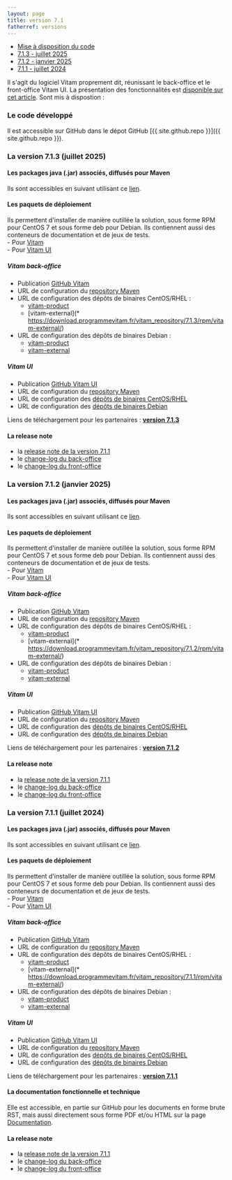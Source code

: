 ```yaml
---
layout: page
title: version 7.1
fatherref: versions
---
```


* [Mise à disposition du code](#github)
* [7.1.3 - juillet 2025](#713)
* [7.1.2 - janvier 2025](#712)
* [7.1.1 - juillet 2024](#711)

Il s'agit du logiciel Vitam proprement dit, réunissant le back-office et le front-office Vitam UI. 
La présentation des fonctionnalités est [disponible sur cet article](https://www.programmevitam.fr/2024/07/12/version7_1/).
Sont mis à dispostion :

<a name="github"></a>
### Le code développé

Il est accessible sur GitHub dans le dépot GitHub [{{ site.github.repo }}]({{ site.github.repo }}).

<a name="713"></a>
### La version 7.1.3 (juillet 2025)


#### Les packages java (.jar) associés, diffusés pour Maven

Ils sont accessibles en suivant utilisant ce [lien](https://download.programmevitam.fr/vitam_repository/7.1.3/mvn_repo/).

#### Les paquets de déploiement

Ils permettent d'installer de manière outillée la solution, sous forme RPM pour CentOS 7 et sous forme deb pour Debian. Ils contiennent aussi des conteneurs de documentation et de jeux de tests.  
    - Pour [Vitam](https://github.com/ProgrammeVitam/deployment/tree/7.1.3/vitam)  
    - Pour [Vitam UI](https://github.com/ProgrammeVitam/deployment/tree/7.1.3/vitam-ui)

##### *Vitam back-office*

- Publication [GitHub Vitam](https://github.com/ProgrammeVitam/vitam/tree/7.1.3)
- URL de configuration du [repository Maven](https://download.programmevitam.fr/vitam_repository/7.1.3/mvn_repo/) 
- URL de configuration des dépôts de binaires CentOS/RHEL :  
    - [vitam-product](https://download.programmevitam.fr/vitam_repository/7.1.3/rpm/vitam-product/)  
    - [vitam-external](* https://download.programmevitam.fr/vitam_repository/7.1.3/rpm/vitam-external/)  
- URL de configuration des dépôts de binaires Debian :  
    - [vitam-product](https://download.programmevitam.fr/vitam_repository/7.1.3/deb/vitam-product/)  
    - [vitam-external](https://download.programmevitam.fr/vitam_repository/7.1.3/deb/vitam-external/)

##### *Vitam UI*

- Publication [GitHub Vitam UI](https://github.com/ProgrammeVitam/vitam-ui/tree/7.1.3)
- URL de configuration du [repository Maven](https://download.programmevitam.fr/vitamui_repository/7.1.3/mvn_repo/)
- URL de configuration des [dépôts de binaires CentOS/RHEL](https://download.programmevitam.fr/vitamui_repository/7.1.3/rpm/)
- URL de configuration des [dépôts de binaires Debian](https://download.programmevitam.fr/vitamui_repository/7.1.3/deb/)

Liens de téléchargement pour les partenaires :  [**version 7.1.3**](https://support.programmevitam.fr/releases/7.1.3/index.html)
 
#### La release note

- la [release note de la version 7.1.1](/ressources/RefCourant/Release_notes_7.1.1_vdef.pdf)
- le [change-log du back-office](/ressources/RefCourant/vitam-changelog.7.1.3.pdf)
- le [change-log du front-office](/ressources/RefCourant/vitamui-changelog.7.1.3.pdf)

<a name="712"></a>
### La version 7.1.2 (janvier 2025)

#### Les packages java (.jar) associés, diffusés pour Maven

Ils sont accessibles en suivant utilisant ce [lien](https://download.programmevitam.fr/vitam_repository/7.1.2/mvn_repo/).

#### Les paquets de déploiement

Ils permettent d'installer de manière outillée la solution, sous forme RPM pour CentOS 7 et sous forme deb pour Debian. Ils contiennent aussi des conteneurs de documentation et de jeux de tests.  
    - Pour [Vitam](https://github.com/ProgrammeVitam/deployment/tree/7.1.2/vitam)  
    - Pour [Vitam UI](https://github.com/ProgrammeVitam/deployment/tree/7.1.2/vitam-ui)

##### *Vitam back-office*

- Publication [GitHub Vitam](https://github.com/ProgrammeVitam/vitam/tree/7.1.2)
- URL de configuration du [repository Maven](https://download.programmevitam.fr/vitam_repository/7.1.2/mvn_repo/) 
- URL de configuration des dépôts de binaires CentOS/RHEL :  
    - [vitam-product](https://download.programmevitam.fr/vitam_repository/7.1.2/rpm/vitam-product/)  
    - [vitam-external](* https://download.programmevitam.fr/vitam_repository/7.1.2/rpm/vitam-external/)  
- URL de configuration des dépôts de binaires Debian :  
    - [vitam-product](https://download.programmevitam.fr/vitam_repository/7.1.2/deb/vitam-product/)  
    - [vitam-external](https://download.programmevitam.fr/vitam_repository/7.1.2/deb/vitam-external/)

##### *Vitam UI*

- Publication [GitHub Vitam UI](https://github.com/ProgrammeVitam/vitam-ui/tree/7.1.2)
- URL de configuration du [repository Maven](https://download.programmevitam.fr/vitamui_repository/7.1.2/mvn_repo/)
- URL de configuration des [dépôts de binaires CentOS/RHEL](https://download.programmevitam.fr/vitamui_repository/7.1.2/rpm/)
- URL de configuration des [dépôts de binaires Debian](https://download.programmevitam.fr/vitamui_repository/7.1.2/deb/)

Liens de téléchargement pour les partenaires :  [**version 7.1.2**](https://support.programmevitam.fr/releases/7.1.2/index.html)
 
#### La release note

- la [release note de la version 7.1.1](/ressources/RefCourant/Release_notes_7.1.1_vdef.pdf)
- le [change-log du back-office](/ressources/RefCourant/vitam-changelog.7.1.2.pdf)
- le [change-log du front-office](/ressources/RefCourant/vitamui-changelog.7.1.2.pdf)

<a name="711"></a>
### La version 7.1.1 (juillet 2024)

#### Les packages java (.jar) associés, diffusés pour Maven

Ils sont accessibles en suivant utilisant ce [lien](https://download.programmevitam.fr/vitam_repository/7.1.1/mvn_repo/).

#### Les paquets de déploiement

Ils permettent d'installer de manière outillée la solution, sous forme RPM pour CentOS 7 et sous forme deb pour Debian. Ils contiennent aussi des conteneurs de documentation et de jeux de tests.  
    - Pour [Vitam](https://github.com/ProgrammeVitam/deployment/tree/7.1.1/vitam)  
    - Pour [Vitam UI](https://github.com/ProgrammeVitam/deployment/tree/7.1.1/vitam-ui)

##### *Vitam back-office*

- Publication [GitHub Vitam](https://github.com/ProgrammeVitam/vitam/tree/7.1.1)
- URL de configuration du [repository Maven](https://download.programmevitam.fr/vitam_repository/7.1.1/mvn_repo/) 
- URL de configuration des dépôts de binaires CentOS/RHEL :  
    - [vitam-product](https://download.programmevitam.fr/vitam_repository/7.1.1/rpm/vitam-product/)  
    - [vitam-external](* https://download.programmevitam.fr/vitam_repository/7.1.1/rpm/vitam-external/)  
- URL de configuration des dépôts de binaires Debian :  
    - [vitam-product](https://download.programmevitam.fr/vitam_repository/7.1.1/deb/vitam-product/)  
    - [vitam-external](https://download.programmevitam.fr/vitam_repository/7.1.1/deb/vitam-external/)

##### *Vitam UI*

- Publication [GitHub Vitam UI](https://github.com/ProgrammeVitam/vitam-ui/tree/7.1.1)
- URL de configuration du [repository Maven](https://download.programmevitam.fr/vitamui_repository/7.1.1/mvn_repo/)
- URL de configuration des [dépôts de binaires CentOS/RHEL](https://download.programmevitam.fr/vitamui_repository/7.1.1/rpm/)
- URL de configuration des [dépôts de binaires Debian](https://download.programmevitam.fr/vitamui_repository/7.1.1/deb/)

Liens de téléchargement pour les partenaires :  [**version 7.1.1**](https://support.programmevitam.fr/releases/7.1.1/index.html)

#### La documentation fonctionnelle et technique

Elle est accessible, en partie sur GitHub pour les documents en forme brute RST, mais aussi directement sous forme PDF et/ou HTML sur la page [Documentation](/pages/documentation/liste_doc_ancienne_v7.1.md).
 
#### La release note

- la [release note de la version 7.1.1](/ressources/RefCourant/Release_notes_7.1.1_vdef.pdf)
- le [change-log du back-office](/ressources/RefCourant/vitam-changelog.7.1.1.pdf)
- le [change-log du front-office](/ressources/RefCourant/vitamui-changelog.7.1.1.pdf)